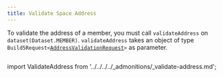 ```yaml
---
title: Validate Space Address
---
```


To validate the address of a member, you must call `validateAddress` on `dataset(Dataset.MEMBER)`. `validateAddress` takes an object of type `Build5Request<`[`AddressValidationRequest`](../../../../reference-api/interfaces/AddressValidationRequest.md)`>` as parameter.

```tsx file=../../../../../../packages/sdk/examples/member/validate_address.ts#L16-L30
```

import ValidateAddress from '../../../../_admonitions/_validate-address.md';

<ValidateAddress/>
